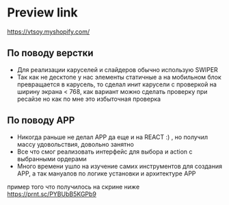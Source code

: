 # Preview link
https://vtsoy.myshopify.com/

## По поводу верстки
- Для реализации каруселей и слайдеров обычно использую SWIPER
- Так как не десктопе у нас элементы статичные а на мобильном блок превращается в карусель, то сделал инит карусели с проверкой на ширину экрана < 768, как вариант можно сделать проверку при ресайзе но как по мне это избыточная проверка

## По поводу APP
- Никогда раньше не делал APP да еще и на REACT :) , но получил массу удовольствия, довольно занятно
- Все что смог реализовать интерфейс для выбора и action с выбранными ордерами
- Много времени ушло на изучение самих инструментов для создания APP, а так мануалов по логике установки и архитектуре APP

пример того что получилось на скрине ниже
https://prnt.sc/PYBUbB5KGPb9

